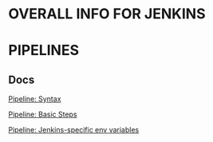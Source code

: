 # OVERALL INFO FOR JENKINS

# PIPELINES

## Docs

[Pipeline: Syntax](https://www.jenkins.io/doc/book/pipeline/syntax/)

[Pipeline: Basic Steps](https://www.jenkins.io/doc/pipeline/steps/workflow-basic-steps/)

[Pipeline: Jenkins-specific env variables](https://www.jenkins.io/doc/book/pipeline/jenkinsfile/#using-environment-variables)
